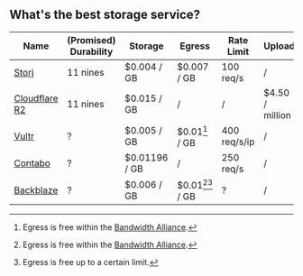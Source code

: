 ## What's the best storage service?

| Name | (Promised) Durability | Storage | Egress | Rate Limit | Upload | Download |
| --- | --- | --- | --- | --- | --- | --- |
| [Storj](https://www.storj.io) | 11 nines | $0.004 / GB | $0.007 / GB | 100 req/s | / | / |
| [Cloudflare R2](https://developers.cloudflare.com/r2/) | 11 nines | $0.015 / GB | / | / | $4.50 / million | $0.36 / million |
| [Vultr](https://www.vultr.com/products/object-storage/) | ? | $0.005 / GB | $0.01[^1] / GB | 400 req/s/ip | / | / |
| [Contabo](https://contabo.com/en/object-storage/) | ? | $0.01196 / GB | / | 250 req/s | / | / |
| [Backblaze](https://www.backblaze.com/cloud-storage/pricing) | ? | $0.006 / GB | $0.01[^1][^2] / GB | ? | / | $0.4 / million |

[^1]: Egress is free within the [Bandwidth Alliance](https://www.cloudflare.com/bandwidth-alliance/).
[^2]: Egress is free up to a certain limit.
